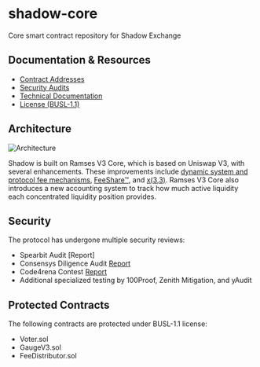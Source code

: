 # shadow-core

Core smart contract repository for Shadow Exchange

## Documentation & Resources

- [Contract Addresses](https://docs.shadow.so/pages/contract-addresses)
- [Security Audits](https://docs.shadow.so/pages/audits)
- [Technical Documentation](https://docs.shadow.so/pages/x-33)
- [License (BUSL-1.1)](https://docs.shadow.so/pages/BUSL)

## Architecture

![Architecture](https://github.com/user-attachments/assets/c3871a65-7d2e-4b00-97dc-a2bc42477dc7)

Shadow is built on Ramses V3 Core, which is based on Uniswap V3, with several enhancements. These improvements include [dynamic system and protocol fee mechanisms](/pages/x-33#fees), [FeeShare™](/pages/x-33#fee-share), and [x(3,3)](/pages/x-33). Ramses V3 Core also introduces a new accounting system to track how much active liquidity each concentrated liquidity position provides. 

## Security

The protocol has undergone multiple security reviews:

- Spearbit Audit [Report]
- Consensys Diligence Audit [Report](https://diligence.consensys.io/audits/2024/08/ramses-v3)
- Code4rena Contest [Report](https://code4rena.com/reports/2024-10-ramses-exchange)
- Additional specialized testing by 100Proof, Zenith Mitigation, and yAudit

## Protected Contracts

The following contracts are protected under BUSL-1.1 license:
- Voter.sol
- GaugeV3.sol  
- FeeDistributor.sol
